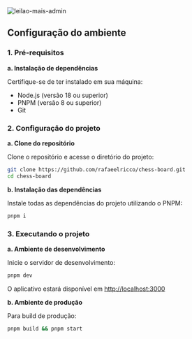   <img src="https://res.cloudinary.com/dnqiosdb6/image/upload/v1747700958/Screenshot_2025-05-19_at_21.28.19_yyk5ou.png" alt="leilao-mais-admin">

## Configuração do ambiente

### 1. Pré-requisitos

**a. Instalação de dependências**

Certifique-se de ter instalado em sua máquina:

- Node.js (versão 18 ou superior)
- PNPM (versão 8 ou superior)
- Git

### 2. Configuração do projeto

**a. Clone do repositório**

Clone o repositório e acesse o diretório do projeto:

```bash
git clone https://github.com/rafaeelricco/chess-board.git
cd chess-board
```

**b. Instalação das dependências**

Instale todas as dependências do projeto utilizando o PNPM:

```bash
pnpm i
```

### 3. Executando o projeto

**a. Ambiente de desenvolvimento**

Inicie o servidor de desenvolvimento:

```bash
pnpm dev
```

O aplicativo estará disponível em [http://localhost:3000](http://localhost:3000)

**b. Ambiente de produção**

Para build de produção:

```bash
pnpm build && pnpm start
```

